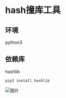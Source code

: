 # hash撞库工具
## 环境
python3
## 依赖库
hashlib

```
pip3 install hashlib
```
![图片](https://user-images.githubusercontent.com/49674960/162182598-ebbc52fb-45e7-4187-9ec9-02614b76ebd0.png)
